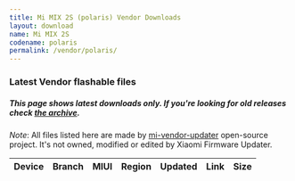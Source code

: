 ```yaml
---
title: Mi MIX 2S (polaris) Vendor Downloads
layout: download
name: Mi MIX 2S
codename: polaris
permalink: /vendor/polaris/
---
```


### Latest Vendor flashable files
##### This page shows latest downloads only. If you're looking for old releases check [the archive](/archive/vendor/polaris/).

*Note*: All files listed here are made by [mi-vendor-updater](https://github.com/TryHardDood/mi-vendor-updater) open-source project. It's not owned, modified or edited by Xiaomi Firmware Updater.

<div class="table-responsive-md" id="table-wrapper">
    <table id="vendor" class="compact table table-striped table-hover table-sm">
        <thead class="thead-dark">
            <tr>
                <th>Device</th>
                <th>Branch</th>
                <th>MIUI</th>
                <th>Region</th>
                <th>Updated</th>
                <th>Link</th>
                <th>Size</th>
            </tr>
        </thead>
        <script>loadVendorDownloads('polaris', 'latest')</script>
    </table>
</div>
